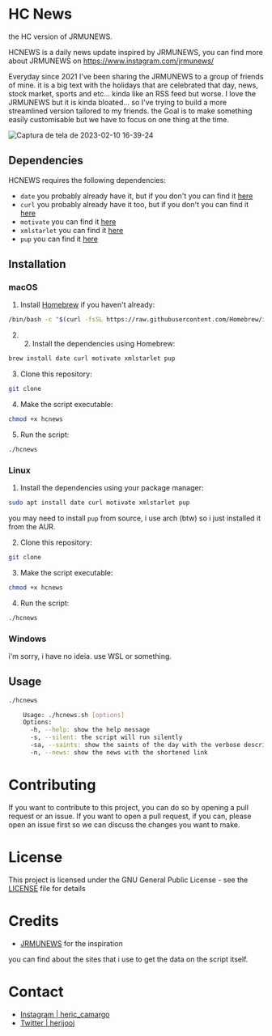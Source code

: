 # HC News
the HC version of JRMUNEWS.

HCNEWS is a daily news update inspired by JRMUNEWS, you can find more about JRMUNEWS on https://www.instagram.com/jrmunews/

Everyday since 2021 I've been sharing the JRMUNEWS to a group of friends of mine. it is a big text with the holidays that are celebrated that day, news, stock market, sports and etc... kinda like an RSS feed but worse. I love the JRMUNEWS but it is kinda bloated... so I've trying to build a more streamlined version tailored to my friends. the Goal is to make something easily customisable but we have to focus on one thing at the time.


![Captura de tela de 2023-02-10 16-39-24](https://user-images.githubusercontent.com/56770734/218182494-c7a9a09d-564b-4265-a355-53772d8bcc3a.png)

## Dependencies

HCNEWS requires the following dependencies:

- `date` you probably already have it, but if you don't you can find it [here](https://www.gnu.org/software/coreutils/manual/html_node/date-invocation.html)
- `curl` you probably already have it too, but if you don't you can find it [here](https://curl.se/)
- `motivate` you can find it [here](https://github.com/AlfredEVOL/motivate)
- `xmlstarlet` you can find it [here](https://xmlstar.sourceforge.net/)
- `pup` you can find it [here](https://github.com/ericchiang/pup)

## Installation
### macOS
1. Install [Homebrew](https://brew.sh/) if you haven't already:
```sh
/bin/bash -c "$(curl -fsSL https://raw.githubusercontent.com/Homebrew/install/master/install.sh)"
```
2. 2. Install the dependencies using Homebrew:
```sh
brew install date curl motivate xmlstarlet pup
```
3. Clone this repository:
```sh
git clone
```
4. Make the script executable:
```sh
chmod +x hcnews
```
5. Run the script:
```sh
./hcnews
```
### Linux
1. Install the dependencies using your package manager:
```sh
sudo apt install date curl motivate xmlstarlet pup
```
you may need to install `pup` from source, i use arch (btw) so i just installed it from the AUR.

2. Clone this repository:
```sh
git clone
```
3. Make the script executable:
```sh
chmod +x hcnews
```
4. Run the script:
```sh
./hcnews
```
### Windows
i'm sorry, i have no ideia. use WSL or something.

## Usage
```sh
./hcnews
```
```sh
    Usage: ./hcnews.sh [options]
    Options:
      -h, --help: show the help message
      -s, --silent: the script will run silently
      -sa, --saints: show the saints of the day with the verbose description
      -n, --news: show the news with the shortened link
```

# Contributing
If you want to contribute to this project, you can do so by opening a pull request or an issue. If you want to open a pull request, if you can, please open an issue first so we can discuss the changes you want to make.

# License
This project is licensed under the GNU General Public License - see the [LICENSE](LICENSE) file for details


# Credits
- [JRMUNEWS](https://www.instagram.com/jrmunews/) for the inspiration

you can find about the sites that i use to get the data on the script itself.

# Contact
- [Instagram | heric_camargo](https://www.instagram.com/heric_camargo/)
- [Twitter | herijooj](https://twitter.com/herijooj)

